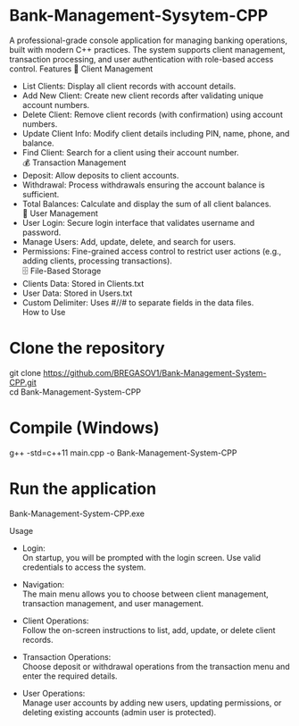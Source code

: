 # Bank-Management-Sysytem-CPP  

A professional-grade console application for managing banking operations, built with modern C++ practices. 
The system supports client management, transaction processing, and user authentication with role-based access control.
Features
🏦 Client Management
- List Clients: Display all client records with account details.  
- Add New Client: Create new client records after validating unique account numbers.  
- Delete Client: Remove client records (with confirmation) using account numbers.  
- Update Client Info: Modify client details including PIN, name, phone, and balance.  
- Find Client: Search for a client using their account number.  
💰 Transaction Management
- Deposit: Allow deposits to client accounts.  
- Withdrawal: Process withdrawals ensuring the account balance is sufficient.  
- Total Balances: Calculate and display the sum of all client balances.  
👥 User Management
- User Login: Secure login interface that validates username and password.  
- Manage Users: Add, update, delete, and search for users.  
- Permissions: Fine-grained access control to restrict user actions (e.g., adding clients, processing transactions).  
🗄️ File-Based Storage
- Clients Data: Stored in Clients.txt  
- User Data: Stored in Users.txt  
- Custom Delimiter: Uses #//# to separate fields in the data files.  
How to Use
# Clone the repository  
git clone https://github.com/BREGASOV1/Bank-Management-System-CPP.git  
cd Bank-Management-System-CPP  

# Compile (Windows)  
g++ -std=c++11 main.cpp -o Bank-Management-System-CPP  

# Run the application  
Bank-Management-System-CPP.exe  

Usage
- Login:  
  On startup, you will be prompted with the login screen. Use valid credentials to access the system.  

- Navigation:  
  The main menu allows you to choose between client management, transaction management, and user management.  

- Client Operations:  
  Follow the on-screen instructions to list, add, update, or delete client records.  

- Transaction Operations:  
  Choose deposit or withdrawal operations from the transaction menu and enter the required details.  

- User Operations:  
  Manage user accounts by adding new users, updating permissions, or deleting existing accounts (admin user is protected).  




